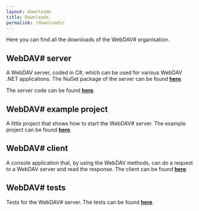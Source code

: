```yaml
---
layout: downloads
title: Downloads
permalink: /downloads/
---
```


Here you can find all the downloads of the WebDAV# organisation.

## WebDAV# server ##

A WebDAV server, coded in C#, which can be used for various WebDAV .NET applications.
The NuGet package of the server can be found **[here][5]**.

The server code can be found **[here][1]**.

## WebDAV# example project ##

A little project that shows how to start the WebDAV# server.
The example project can be found **[here][2]**.

## WebDAV# client ##

A console application that, by using the WebDAV methods, can do a request to a WebDAV server and read the response.
The client can be found **[here][3]**.

## WebDAV# tests ##

Tests for the WebDAV# server.
The tests can be found **[here][4]**.


  [1]: https://github.com/WebDAVSharp/WebDAVSharp.Server
  [2]: https://github.com/WebDAVSharp/Example
  [3]: https://github.com/WebDAVSharp/Client
  [4]: https://github.com/WebDAVSharp/Tests
  [5]: https://www.nuget.org/packages/WebDAVSharp.Server/